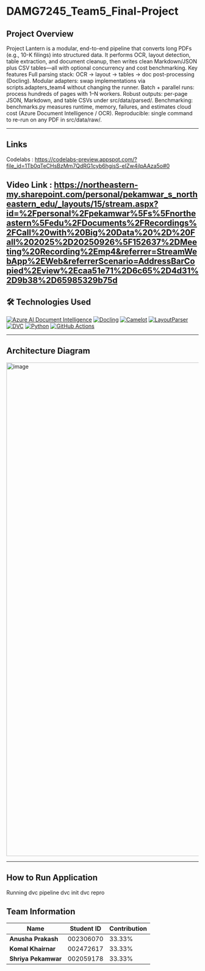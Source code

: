 # DAMG7245_Team5_Final-Project
 
## Project Overview
 
Project Lantern is a modular, end-to-end pipeline that converts long PDFs (e.g., 10-K filings) into structured data. It performs OCR, layout detection, table extraction, and document cleanup, then writes clean Markdown/JSON plus CSV tables—all with optional concurrency and cost benchmarking.
Key features
Full parsing stack: OCR → layout → tables → doc post-processing (Docling).
Modular adapters: swap implementations via scripts.adapters_team4 without changing the runner.
Batch + parallel runs: process hundreds of pages with 1–N workers.
Robust outputs: per-page JSON, Markdown, and table CSVs under src/data/parsed/.
Benchmarking: benchmarks.py measures runtime, memory, failures, and estimates cloud cost (Azure Document Intelligence / OCR).
Reproducible: single command to re-run on any PDF in src/data/raw/.
 
---
 
## Links 
Codelabs : https://codelabs-preview.appspot.com/?file_id=1Tb0qTeCHsBzMm7QdRG1cyb6hgisS-eIZw4ilpAAza5o#0

Video Link :
https://northeastern-my.sharepoint.com/personal/pekamwar_s_northeastern_edu/_layouts/15/stream.aspx?id=%2Fpersonal%2Fpekamwar%5Fs%5Fnortheastern%5Fedu%2FDocuments%2FRecordings%2FCall%20with%20Big%20Data%20%2D%20Fall%202025%2D20250926%5F152637%2DMeeting%20Recording%2Emp4&referrer=StreamWebApp%2EWeb&referrerScenario=AddressBarCopied%2Eview%2Ecaa51e71%2D6c65%2D4d31%2D9b38%2D65985329b75d
---
 
## 🛠️ Technologies Used

[![Azure AI Document Intelligence](https://img.shields.io/badge/Azure_AI-0078D4?style=for-the-badge&logo=microsoft-azure&logoColor=white)](https://azure.microsoft.com/en-us/products/ai-services/ai-document-intelligence)
[![Docling](https://img.shields.io/badge/Docling-FF6B6B?style=for-the-badge&logo=readthedocs&logoColor=white)](https://github.com/DS4SD/docling)
[![Camelot](https://img.shields.io/badge/Camelot-2E8B57?style=for-the-badge&logo=python&logoColor=white)](https://camelot-py.readthedocs.io/)
[![LayoutParser](https://img.shields.io/badge/LayoutParser-4B8BBE?style=for-the-badge&logo=python&logoColor=white)](https://layout-parser.readthedocs.io/)
[![DVC](https://img.shields.io/badge/DVC-945DD6?style=for-the-badge&logo=dvc&logoColor=white)](https://dvc.org/)
[![Python](https://img.shields.io/badge/Python-FFD43B?style=for-the-badge&logo=python&logoColor=blue)](https://www.python.org/)
[![GitHub Actions](https://img.shields.io/badge/GitHub_Actions-2088FF?style=for-the-badge&logo=github-actions&logoColor=white)](https://github.com/features/actions)
 
---
 
## Architecture Diagram
 <img width="2064" height="1294" alt="image" src="https://github.com/user-attachments/assets/2aa130b7-109a-4116-9b98-555caf91a9a0" />
 
---
 
## How to Run Application 
 Running dvc pipeline
 dvc init
 dvc repro

 

## Team Information
| Name            | Student ID    | Contribution |
|----------------|--------------|--------------|
| **Anusha Prakash** | 002306070  | 33.33% |
| **Komal Khairnar**  | 002472617  | 33.33% |
| **Shriya Pekamwar**  | 002059178  | 33.33% |
 
